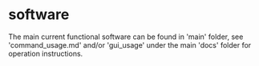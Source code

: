 # software

The main current functional software can be found in 'main' folder, see 'command_usage.md' and/or 'gui_usage' under the main 'docs' folder for operation instructions.
